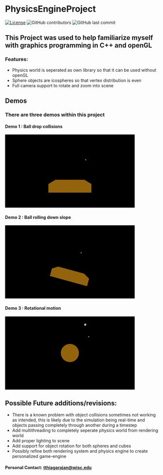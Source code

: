 # PhysicsEngineProject
[![License](https://img.shields.io/badge/License-EPL_2.0-red.svg)](https://opensource.org/licenses/EPL-2.0)
<img alt="GitHub contributors" src="https://img.shields.io/github/contributors/KobiKano/PhysicsEngineProject?color=green">
<img alt="GitHub last commit" src="https://img.shields.io/github/last-commit/KobiKano/PhysicsEngineProject?color=blue">

## This Project was used to help familiarize myself with graphics programming in C++ and openGL
### Features:
- Physics world is seperated as own library so that it can be used without openGL
- Sphere objects are icospheres so that vertex distribution is even
- Full camera support to rotate and zoom into scene

## Demos
### There are three demos within this project
#### Demo 1 : Ball drop collisions
![Demo1](https://github.com/KobiKano/PhysicsEngineProject/blob/master/Demo1.gif)
#### Demo 2 : Ball rolling down slope
![Demo1](https://github.com/KobiKano/PhysicsEngineProject/blob/master/Demo2.gif)
#### Demo 3 : Rotational motion
![Demo1](https://github.com/KobiKano/PhysicsEngineProject/blob/master/Demo3.gif)

## Possible Future additions/revisions:
- There is a known problem with object collisions sometimes not working as intended, this is likely due to the simulation being real-time and objects passing completely through another during a timestep
- Add multithreading to completely seperate physics world from rendering world
- Add proper lighting to scene
- Add support for object rotation for both spheres and cubes
- Possibly refine both rendering system and physics engine to create personalized game-engine

#### Personal Contact: tthiagarajan@wisc.edu
